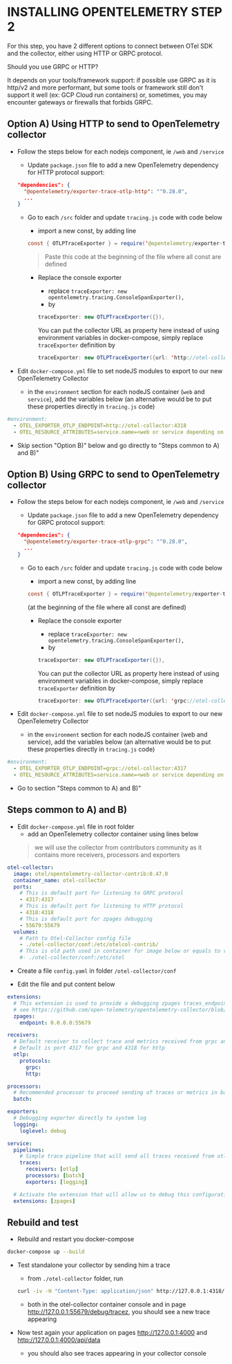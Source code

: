 # INSTALLING OPENTELEMETRY STEP 2

For this step, you have 2 different options to connect between OTel SDK and the collector, either using HTTP or GRPC protocol.

Should you use GRPC or HTTP?

It depends on your tools/framework support: if possible use GRPC as it is http/v2 and more performant, but some tools or framework still don't support it well (ex: GCP Cloud run containers) or, sometimes, you may encounter gateways or firewalls that forbids GRPC.


## Option A) Using HTTP to send to OpenTelemetry collector

- Follow the steps below for each nodejs component, ie `/web` and `/service`

  - Update `package.json` file to add a new OpenTelemetry dependency for HTTP protocol support:
  ```json
  "dependencies": {
    "@opentelemetry/exporter-trace-otlp-http": "^0.28.0",
    ...
  }
  ```

  - Go to each `/src` folder and update `tracing.js` code with code below
    - import a new const, by adding line
    ```java
    const { OTLPTraceExporter } = require('@opentelemetry/exporter-trace-otlp-http');
    ```
    > Paste this code at the beginning of the file where all const are defined

    - Replace the console exporter
      - replace `traceExporter: new opentelemetry.tracing.ConsoleSpanExporter(),`
      - by
      ```java
      traceExporter: new OTLPTraceExporter({}),
      ```
      You can put the collector URL as property here instead of using environment variables in docker-compose, simply replace `traceExporter` definition by

      ```java
      traceExporter: new OTLPTraceExporter({url: 'http://otel-collector:4318/v1/traces'}),
      ```

- Edit `docker-compose.yml` file to set nodeJS modules to export to our new OpenTelemetry Collector
  - in the `environment` section for each nodeJS container (`web` and `service`), add the variables below (an alternative would be to put these properties directly in `tracing.js` code)

```yaml
#environment:
  - OTEL_EXPORTER_OTLP_ENDPOINT=http://otel-collector:4318
  - OTEL_RESOURCE_ATTRIBUTES=service.name=<web or service depending on the container>
```

- Skip section "Option B)" below and go directly to "Steps common to A) and B)"


## Option B) Using GRPC to send to OpenTelemetry collector

- Follow the steps below for each nodejs component, ie `/web` and `/service`

  - Update `package.json` file to add a new OpenTelemetry dependency for GRPC protocol support:
  ```json
  "dependencies": {
    "@opentelemetry/exporter-trace-otlp-grpc": "^0.28.0",
    ...
  }
  ```

  - Go to each `/src` folder and update `tracing.js` code with code below
    - import a new const, by adding line
    ```java
    const { OTLPTraceExporter } = require('@opentelemetry/exporter-trace-otlp-grpc');
    ```
    (at the beginning of the file where all const are defined)

    - Replace the console exporter
      - replace `traceExporter: new opentelemetry.tracing.ConsoleSpanExporter(),`
      - by
      ```java
      traceExporter: new OTLPTraceExporter({}),
      ```
      You can put the collector URL as property here instead of using environment variables in docker-compose, simply replace `traceExporter` definition by

      ```java
      traceExporter: new OTLPTraceExporter({url: 'grpc://otel-collector:4317'}),
      ```

- Edit `docker-compose.yml` file to set nodeJS modules to export to our new OpenTelemetry Collector
  - in the `environment` section for each nodeJS container (web and service), add the variables below (an alternative would be to put these properties directly in `tracing.js` code)

```yaml
#environment:
  - OTEL_EXPORTER_OTLP_ENDPOINT=grpc://otel-collector:4317
  - OTEL_RESOURCE_ATTRIBUTES=service.name=<web or service depending on the container>
```

- Go to section "Steps common to A) and B)"


## Steps common to A) and B)

- Edit `docker-compose.yml` file in root folder
  - add an OpenTelemetry collector container using lines below
  > we will use the collector from contributors community as it contains more receivers, processors and exporters

```yaml
otel-collector:
  image: otel/opentelemetry-collector-contrib:0.47.0
  container_name: otel-collector
  ports:
    # This is default port for listening to GRPC protocol
    - 4317:4317
    # This is default port for listening to HTTP protocol
    - 4318:4318
    # This is default port for zpages debugging
    - 55679:55679
  volumes:
    # Path to Otel-Collector config file
    - ./otel-collector/conf:/etc/otelcol-contrib/
    # This is old path used in container for image below or equals to v0.40.0
    #- ./otel-collector/conf:/etc/otel
```

- Create a file `config.yaml` in folder `/otel-collector/conf`

- Edit the file and put content below
```yaml
extensions:
  # This extension is used to provide a debugging zpages traces_endpoint
  # see https://github.com/open-telemetry/opentelemetry-collector/blob/main/extension/zpagesextension/README.md for more details
  zpages:
    endpoint: 0.0.0.0:55679

receivers:
  # Default receiver to collect trace and metrics received from grpc and http protocols
  # Default is port 4317 for grpc and 4318 for http
  otlp:
    protocols:
      grpc:
      http:

processors:
  # Recommended processor to proceed sending of traces or metrics in batch mode (requires less resources)
  batch:

exporters:
  # Debugging exporter directly to system log
  logging:
    loglevel: debug

service:
  pipelines:
    # Simple trace pipeline that will send all traces received from otlp protocol to the logs in batch mode
    traces:
      receivers: [otlp]
      processors: [batch]
      exporters: [logging]

  # Activate the extension that will allow us to debug this configuration from the collector web interface on port 55679 by default
  extensions: [zpages]
```


## Rebuild and test

- Rebuild and restart you docker-compose
```bash
docker-compose up --build
```

- Test standalone your collector by sending him a trace
  - from `./otel-collector` folder, run
  ```bash
  curl -iv -H "Content-Type: application/json" http://127.0.0.1:4318/v1/traces -d @./test/small_data.json
  ```
  - both in the otel-collector container console and in page http://127.0.0.1:55679/debug/tracez, you should see a new trace appearing

- Now test again your application on pages http://127.0.0.1:4000 and http://127.0.0.1:4000/api/data
  - you should also see traces appearing in your collector console
